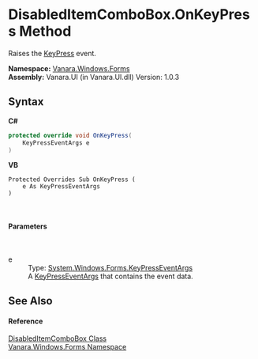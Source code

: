 # DisabledItemComboBox.OnKeyPress Method 
 

Raises the <a href="http://msdn2.microsoft.com/en-us/library/07t9694z" target="_blank">KeyPress</a> event.

**Namespace:**&nbsp;<a href="c580cf52-4028-70db-28d0-f9b1abc03861">Vanara.Windows.Forms</a><br />**Assembly:**&nbsp;Vanara.UI (in Vanara.UI.dll) Version: 1.0.3

## Syntax

**C#**<br />
``` C#
protected override void OnKeyPress(
	KeyPressEventArgs e
)
```

**VB**<br />
``` VB
Protected Overrides Sub OnKeyPress ( 
	e As KeyPressEventArgs
)
```

<br />

#### Parameters
&nbsp;<dl><dt>e</dt><dd>Type: <a href="http://msdn2.microsoft.com/en-us/library/66b3cw7x" target="_blank">System.Windows.Forms.KeyPressEventArgs</a><br />A <a href="http://msdn2.microsoft.com/en-us/library/66b3cw7x" target="_blank">KeyPressEventArgs</a> that contains the event data.</dd></dl>

## See Also


#### Reference
<a href="521702b9-31d8-a11e-8366-a1cc513c66e3">DisabledItemComboBox Class</a><br /><a href="c580cf52-4028-70db-28d0-f9b1abc03861">Vanara.Windows.Forms Namespace</a><br />